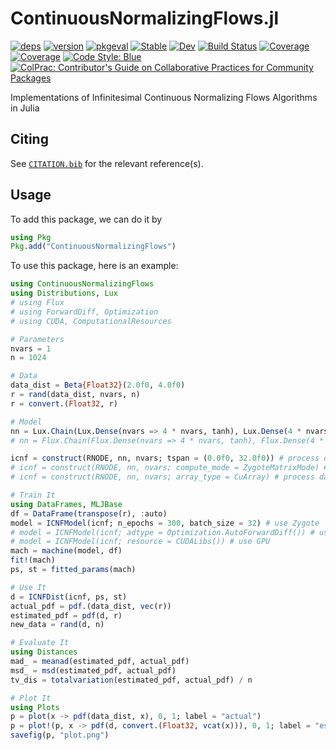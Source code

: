 # ContinuousNormalizingFlows.jl

[![deps](https://juliahub.com/docs/ContinuousNormalizingFlows/deps.svg)](https://juliahub.com/ui/Packages/ContinuousNormalizingFlows/iP1wo?t=2)
[![version](https://juliahub.com/docs/ContinuousNormalizingFlows/version.svg)](https://juliahub.com/ui/Packages/ContinuousNormalizingFlows/iP1wo)
[![pkgeval](https://juliahub.com/docs/ContinuousNormalizingFlows/pkgeval.svg)](https://juliahub.com/ui/Packages/ContinuousNormalizingFlows/iP1wo)
[![Stable](https://img.shields.io/badge/docs-stable-blue.svg)](https://impICNF.github.io/ContinuousNormalizingFlows.jl/stable)
[![Dev](https://img.shields.io/badge/docs-dev-blue.svg)](https://impICNF.github.io/ContinuousNormalizingFlows.jl/dev)
[![Build Status](https://github.com/impICNF/ContinuousNormalizingFlows.jl/actions/workflows/CI.yml/badge.svg?branch=main)](https://github.com/impICNF/ContinuousNormalizingFlows.jl/actions/workflows/CI.yml?query=branch%3Amain)
[![Coverage](https://codecov.io/gh/impICNF/ContinuousNormalizingFlows.jl/branch/main/graph/badge.svg)](https://codecov.io/gh/impICNF/ContinuousNormalizingFlows.jl)
[![Coverage](https://coveralls.io/repos/github/impICNF/ContinuousNormalizingFlows.jl/badge.svg?branch=main)](https://coveralls.io/github/impICNF/ContinuousNormalizingFlows.jl?branch=main)
[![Code Style: Blue](https://img.shields.io/badge/code%20style-blue-4495d1.svg)](https://github.com/invenia/BlueStyle)
[![ColPrac: Contributor's Guide on Collaborative Practices for Community Packages](https://img.shields.io/badge/ColPrac-Contributor%27s%20Guide-blueviolet)](https://github.com/SciML/ColPrac)

Implementations of Infinitesimal Continuous Normalizing Flows Algorithms in Julia

## Citing

See [`CITATION.bib`](CITATION.bib) for the relevant reference(s).

## Usage

To add this package, we can do it by

```julia
using Pkg
Pkg.add("ContinuousNormalizingFlows")
```

To use this package, here is an example:

```julia
using ContinuousNormalizingFlows
using Distributions, Lux
# using Flux
# using ForwardDiff, Optimization
# using CUDA, ComputationalResources

# Parameters
nvars = 1
n = 1024

# Data
data_dist = Beta{Float32}(2.0f0, 4.0f0)
r = rand(data_dist, nvars, n)
r = convert.(Float32, r)

# Model
nn = Lux.Chain(Lux.Dense(nvars => 4 * nvars, tanh), Lux.Dense(4 * nvars => nvars, tanh)) # use Lux
# nn = Flux.Chain(Flux.Dense(nvars => 4 * nvars, tanh), Flux.Dense(4 * nvars => nvars, tanh)) |> FluxCompatLayer # use Flux

icnf = construct(RNODE, nn, nvars; tspan = (0.0f0, 32.0f0)) # process data one by one
# icnf = construct(RNODE, nn, nvars; compute_mode = ZygoteMatrixMode) # process data in batches
# icnf = construct(RNODE, nn, nvars; array_type = CuArray) # process data by GPU

# Train It
using DataFrames, MLJBase
df = DataFrame(transpose(r), :auto)
model = ICNFModel(icnf; n_epochs = 300, batch_size = 32) # use Zygote
# model = ICNFModel(icnf; adtype = Optimization.AutoForwardDiff()) # use ForwardDiff
# model = ICNFModel(icnf; resource = CUDALibs()) # use GPU
mach = machine(model, df)
fit!(mach)
ps, st = fitted_params(mach)

# Use It
d = ICNFDist(icnf, ps, st)
actual_pdf = pdf.(data_dist, vec(r))
estimated_pdf = pdf(d, r)
new_data = rand(d, n)

# Evaluate It
using Distances
mad_ = meanad(estimated_pdf, actual_pdf)
msd_ = msd(estimated_pdf, actual_pdf)
tv_dis = totalvariation(estimated_pdf, actual_pdf) / n

# Plot It
using Plots
p = plot(x -> pdf(data_dist, x), 0, 1; label = "actual")
p = plot!(p, x -> pdf(d, convert.(Float32, vcat(x))), 0, 1; label = "estimated")
savefig(p, "plot.png")
```
